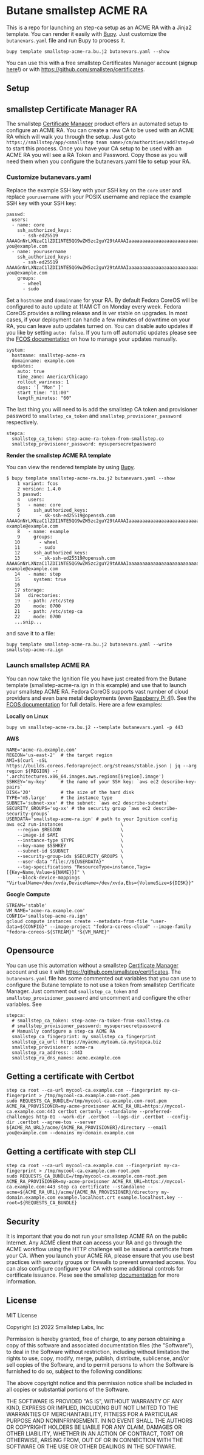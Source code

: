 # Butane smallstep ACME RA

This is a repo for launching an step-ca setup as an ACME RA with a Jinja2 template. You can render it easily with [Bupy](https://github.com/quickvm/bupy). Just customize the `butanevars.yaml` file and run Bupy to process it.

```
bupy template smallstep-acme-ra.bu.j2 butanevars.yaml --show
```

You can use this with a free smallstep Certificates Manager account (signup [here](https://smallstep.com/signup?product=cm)!) or with https://github.com/smallstep/certificates.

## Setup

## smallstep Certificate Manager RA

The smallstep [Certificate Manager](https://smallstep.com/signup?product=cm) product offers an automated setup to configure an ACME RA. You can create a new CA to be used with an ACME RA which will walk you through the setup. Just goto `https://smallstep/app/<smallstep team name>/cm/authorities/add?step=0` to start this process. Once you have your CA setup to be used with an ACME RA you will see a RA Token and Password. Copy those as you will need them when you configure the butanevars.yaml file to setup your RA.

### Customize butanevars.yaml

Replace the example SSH key with your SSH key on the `core` user and replace `yourusername` with your POSIX username and replace the example SSH key with your SSH key:

```
passwd:
  users:
  - name: core
    ssh_authorized_keys:
      - ssh-ed25519 AAAAGnNrLXNzaC1lZDI1NTE5QG9wZW5zc2guY29tAAAAIaaaaaaaaaaaaaaaaaaaaaaaaaaa you@example.com
  - name: yourusername
    ssh_authorized_keys:
      - ssh-ed25519 AAAAGnNrLXNzaC1lZDI1NTE5QG9wZW5zc2guY29tAAAAIaaaaaaaaaaaaaaaaaaaaaaaaaaa you@example.com
    groups:
      - wheel
      - sudo
```

Set a `hostname` and `domainname` for your RA. By default Fedora CoreOS will be configured to auto update at 11AM CT on Monday every week. Fedora CoreOS provides a rolling release and is ver stable on upgrades. In most cases, if your deployment can handle a few minutes of downtime on your RA, you can leave auto updates turned on. You can disable auto updates if you like by setting `auto: false`. If you turn off automatic updates please see the [FCOS documentation](https://docs.fedoraproject.org/en-US/fedora-coreos/auto-updates/) on how to manage your updates manually.

```
system:
  hostname: smallstep-acme-ra
  domainname: example.com
  updates:
    auto: true
    time_zone: America/Chicago
    rollout_wariness: 1
    days: '[ "Mon" ]'
    start_time: "11:00"
    length_minutes: "60"
```

The last thing you will need to is add the smallstep CA token and provisioner password to `smallstep_ca_token` and `smallstep_provisioner_password` respectively.

```
stepca:
  smallstep_ca_token: step-acme-ra-token-from-smallstep.co
  smallstep_provisioner_password: mysupersecretpassword
```

**Render the smallstep ACME RA template**

You can view the rendered template by using [Bupy](https://github.com/quickvm/bupy).

```
$ bupy template smallstep-acme-ra.bu.j2 butanevars.yaml --show
    1 variant: fcos
    2 version: 1.4.0
    3 passwd:
    4   users:
    5   - name: core
    6     ssh_authorized_keys:
    7       - sk-ssh-ed25519@openssh.com AAAAGnNrLXNzaC1lZDI1NTE5QG9wZW5zc2guY29tAAAAIaaaaaaaaaaaaaaaaaaaaaaaaaaa example@example.com
    8   - name: example
    9     groups:
   10       - wheel
   11       - sudo
   12     ssh_authorized_keys:
   13       - sk-ssh-ed25519@openssh.com AAAAGnNrLXNzaC1lZDI1NTE5QG9wZW5zc2guY29tAAAAIaaaaaaaaaaaaaaaaaaaaaaaaaaa example@example.com
   14   - name: step
   15     system: true
   16
   17 storage:
   18   directories:
   19   - path: /etc/step
   20     mode: 0700
   21   - path: /etc/step-ca
   22     mode: 0700
   ...snip...
```

and save it to a file:

```
bupy template smallstep-acme-ra.bu.j2 butanevars.yaml --write smallstep-acme-ra.ign
```

### Launch smallstep ACME RA

You can now take the Ignition file you have just created from the Butane template (smallstep-acme-ra.ign in this example) and use that to launch your smallstep ACME RA. Fedora CoreOS supports vast number of cloud providers and even bare metal deployments (even [Raspberry Pi 4](https://docs.fedoraproject.org/en-US/fedora-coreos/provisioning-raspberry-pi4/)!). See the [FCOS documentation](https://docs.fedoraproject.org/en-US/fedora-coreos/) for full details. Here are a few examples:

**Locally on Linux**

```
bupy vm smallstep-acme-ra.bu.j2 --template butanevars.yaml -p 443
```

**AWS**

```
NAME='acme-ra.example.com'
REGION='us-east-2'  # the target region
AMI=$(curl -sSL https://builds.coreos.fedoraproject.org/streams/stable.json | jq --arg region ${REGION} -r '.architectures.x86_64.images.aws.regions[$region].image')
SSHKEY='my-key'     # the name of your SSH key: `aws ec2 describe-key-pairs`
DISK='20'           # the size of the hard disk
TYPE='m5.large'     # the instance type
SUBNET='subnet-xxx' # the subnet: `aws ec2 describe-subnets`
SECURITY_GROUPS='sg-xx' # the security group `aws ec2 describe-security-groups`
USERDATA='smallstep-acme-ra.ign' # path to your Ignition config
aws ec2 run-instances                     \
    --region $REGION                      \
    --image-id $AMI                       \
    --instance-type $TYPE                 \
    --key-name $SSHKEY                    \
    --subnet-id $SUBNET                   \
    --security-group-ids $SECURITY_GROUPS \
    --user-data "file://${USERDATA}"      \
    --tag-specifications "ResourceType=instance,Tags=[{Key=Name,Value=${NAME}}]" \
    --block-device-mappings "VirtualName=/dev/xvda,DeviceName=/dev/xvda,Ebs={VolumeSize=${DISK}}"
```

**Google Compute**

```
STREAM='stable'
VM_NAME='acme-ra.example.com'
CONFIG='smallstep-acme-ra.ign'
gcloud compute instances create --metadata-from-file "user-data=${CONFIG}" --image-project "fedora-coreos-cloud" --image-family "fedora-coreos-${STREAM}" "${VM_NAME}"
```

## Opensource

You can use this automation without a smallstep [Certificate Manager](https://smallstep.com/signup?product=cm) account and use it with https://github.com/smallstep/certificates. The `butanevars.yaml` file has some commented out variables that you can use to configure the Butane template to not use a token from smallstep Certificate Manager. Just comment out `smallstep_ca_token` and `smallstep_provisioner_password` and uncomment and configure the other variables. See

```
stepca:
  # smallstep_ca_token: step-acme-ra-token-from-smallstep.co
  # smallstep_provisioner_password: mysupersecretpassword
  # Manually configure a step-ca ACME RA
  smallstep_ca_fingerprint: my_smallstep_ca_fingerprint
  smallstep_ca_url: https://myacme.myteam.ca.mystepca.biz
  smallstep_provisioner: acme-ra
  smallstep_ra_address: :443
  smallstep_ra_dns_names: acme.example.com
```

## Getting a certificate with Certbot

```
step ca root --ca-url mycool-ca.example.com --fingerprint my-ca-fingerprint > /tmp/mycool-ca.example.com-root.pem
sudo REQUESTS_CA_BUNDLE=/tmp/mycool-ca.example.com-root.pem ACME_RA_PROVISIONER=my-acme-provisoner ACME_RA_URL=https://mycool-ca.example.com:443 certbot certonly --standalone --preferred-challenges http-01 --work-dir .certbot --logs-dir .certbot --config-dir .certbot --agree-tos --server ${ACME_RA_URL}/acme/{ACME_RA_PROVISIONER}/directory --email you@example.com --domains my-domain.example.com
```

## Getting a certificate with step CLI

```
step ca root --ca-url mycool-ca.example.com --fingerprint my-ca-fingerprint > /tmp/mycool-ca.example.com-root.pem
sudo REQUESTS_CA_BUNDLE=/tmp/mycool-ca.example.com-root.pem ACME_RA_PROVISIONER=my-acme-provisoner ACME_RA_URL=https://mycool-ca.example.com:443 step ca certificate --standalone --acme=${ACME_RA_URL}/acme/{ACME_RA_PROVISIONER}/directory my-domain.example.com example.localhost.crt example.localhost.key --root=${REQUESTS_CA_BUNDLE}
```

## Security

It is important that you do not run your smallstep ACME RA on the public Internet. Any ACME client that can access your RA and go through the ACME workflow using the HTTP challenge will be issued a certificate from your CA. When you launch your ACME RA, please ensure that you use best practices with security groups or firewalls to prevent unwanted access. You can also configure configure your CA with some additional controls for certificate issuance. Plese see the smallstep [documentation](https://smallstep.com/docs/certificate-manager/acme/how-to-use-acme/#certificate-issuance-policies) for more information.

## License

MIT License

Copyright (c) 2022 Smallstep Labs, Inc

Permission is hereby granted, free of charge, to any person obtaining a copy
of this software and associated documentation files (the "Software"), to deal
in the Software without restriction, including without limitation the rights
to use, copy, modify, merge, publish, distribute, sublicense, and/or sell
copies of the Software, and to permit persons to whom the Software is
furnished to do so, subject to the following conditions:

The above copyright notice and this permission notice shall be included in all
copies or substantial portions of the Software.

THE SOFTWARE IS PROVIDED "AS IS", WITHOUT WARRANTY OF ANY KIND, EXPRESS OR
IMPLIED, INCLUDING BUT NOT LIMITED TO THE WARRANTIES OF MERCHANTABILITY,
FITNESS FOR A PARTICULAR PURPOSE AND NONINFRINGEMENT. IN NO EVENT SHALL THE
AUTHORS OR COPYRIGHT HOLDERS BE LIABLE FOR ANY CLAIM, DAMAGES OR OTHER
LIABILITY, WHETHER IN AN ACTION OF CONTRACT, TORT OR OTHERWISE, ARISING FROM,
OUT OF OR IN CONNECTION WITH THE SOFTWARE OR THE USE OR OTHER DEALINGS IN THE
SOFTWARE.

